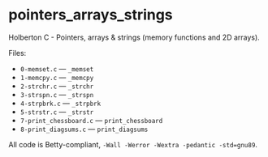 # pointers_arrays_strings

Holberton C - Pointers, arrays & strings (memory functions and 2D arrays).

Files:
- `0-memset.c` — `_memset`
- `1-memcpy.c` — `_memcpy`
- `2-strchr.c` — `_strchr`
- `3-strspn.c` — `_strspn`
- `4-strpbrk.c` — `_strpbrk`
- `5-strstr.c` — `_strstr`
- `7-print_chessboard.c` — `print_chessboard`
- `8-print_diagsums.c` — `print_diagsums`

All code is Betty-compliant, `-Wall -Werror -Wextra -pedantic -std=gnu89`.

